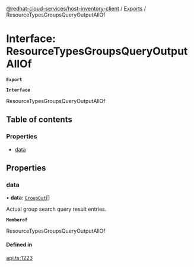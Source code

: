 [@redhat-cloud-services/host-inventory-client](../README.md) / [Exports](../modules.md) / ResourceTypesGroupsQueryOutputAllOf

# Interface: ResourceTypesGroupsQueryOutputAllOf

**`Export`**

**`Interface`**

ResourceTypesGroupsQueryOutputAllOf

## Table of contents

### Properties

- [data](ResourceTypesGroupsQueryOutputAllOf.md#data)

## Properties

### data

• **data**: [`GroupOut`](GroupOut.md)[]

Actual group search query result entries.

**`Memberof`**

ResourceTypesGroupsQueryOutputAllOf

#### Defined in

[api.ts:1223](https://github.com/RedHatInsights/javascript-clients/blob/master/packages/host-inventory/api.ts#L1223)
